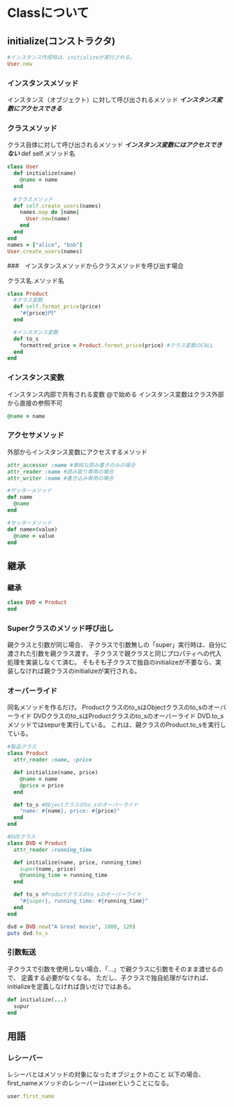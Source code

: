 # Classについて

## initialize(コンストラクタ)

```ruby
#インスタンス作成時は、initializeが実行される。
User.new
```

### インスタンスメソッド

インスタンス（オブジェクト）に対して呼び出されるメソッド
***インスタンス変数にアクセスできる***

### クラスメソッド

クラス自体に対して呼び出されるメソッド
***インスタンス変数にはアクセスできない***
def self.メソッド名

```ruby
class User
  def initialize(name)
    @name = name
  end
  
  #クラスメソッド
  def self.create_users(names)
    names.map do |name|
      User.new(name)
    end  
  end
end
names = ["alice", "bob"]
User.create_users(names)
```

###　インスタンスメソッドからクラスメソッドを呼び出す場合

クラス名.メソッド名

```ruby
class Product
  #クラス変数
  def self.format_price(price)
    "#{price}円"
  end

  #インスタンス変数
  def to_s
    formattred_price = Product.format_price(price) #クラス変数のCALL
  end
end
```

### インスタンス変数

インスタンス内部で共有される変数
@で始める
インスタンス変数はクラス外部から直接の参照不可

```ruby
@name = name
```

### アクセサメソッド

外部からインスタンス変数にアクセスするメソッド

```ruby
attr_accessor :name #単純な読み書きのみの場合
attr_reader :name #読み取り専用の場合
attr_writer :name #書き込み専用の場合

#ゲッターメソッド
def name
  @name
end

#セッターメソッド
def name=(value)
  @name = value
end
```

## 継承

### 継承

```ruby
class DVD < Product
end
```

### Superクラスのメソッド呼び出し

親クラスと引数が同じ場合、
子クラスで引数無しの「super」実行時は、自分に渡された引数を親クラス渡す。
子クラスで親クラスと同じプロパティへの代入処理を実装しなくて済む。
そもそも子クラスで独自のinitializeが不要なら、実装しなければ親クラスのinitializeが実行される。

### オーバーライド

同名メソッドを作るだけ。
Productクラスのto_sはObjectクラスのto_sのオーバーライド
DVDクラスのto_sはProductクラスのto_sのオーバーライド
DVD.to_sメソッドではsepurを実行している。
これは、親クラスのProduct.to_sを実行している。

```ruby
#製品クラス
class Product
  attr_reader :name, :price

  def initialize(name, price)
    @name = name
    @price = price
  end

  def to_s #Objectクラスのto_sのオーバーライド
    "name: #{name}, price: #{price}"
  end
end

#DVDクラス
class DVD < Product
  attr_reader :running_time

  def initialize(name, price, running_time)
    super(name, price)
    @running_time = running_time
  end

  def to_s #Productクラスのto_sのオーバーライド
    "#{super}, running_time: #{running_time}"
  end
end

dvd = DVD.new("A Great movie", 1000, 120)
puts dvd.to_s
```

### 引数転送

子クラスで引数を使用しない場合、「...」で親クラスに引数をそのまま渡せるので、
定義する必要がなくなる。
ただし、子クラスで独自処理がなければ、initializeを定義しなければ良いだけではある。

```ruby
def initialize(...)
  supur
end
```

## 用語

### レシーバー

レシーバとはメソッドの対象になったオブジェクトのこと
以下の場合、first_nameメソッドのレシーバーはuserということになる。

```ruby
user.first_name
```
